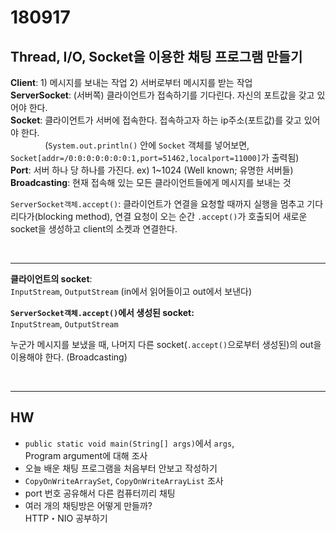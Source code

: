 # 180917

## Thread, I/O, Socket을 이용한 채팅 프로그램 만들기

**Client**: 1) 메시지를 보내는 작업 2) 서버로부터 메시지를 받는 작업  
**ServerSocket**: (서버쪽) 클라이언트가 접속하기를 기다린다. 자신의 포트값을 갖고 있어야 한다.  
**Socket**: 클라이언트가 서버에 접속한다. 접속하고자 하는 ip주소(포트값)를 갖고 있어야 한다.  
&nbsp;&nbsp;&nbsp;&nbsp;&nbsp;&nbsp;&nbsp;&nbsp;&nbsp;&nbsp;&nbsp;&nbsp;&nbsp;&nbsp;(`System.out.println()` 안에 `Socket` 객체를 넣어보면, `Socket[addr=/0:0:0:0:0:0:0:1,port=51462,localport=11000]`가 출력됨)  
**Port**: 서버 하나 당 하나를 가진다.  ex) 1~1024 (Well known; 유명한 서버들)  
**Broadcasting**: 현재 접속해 있는 모든 클라이언트들에게 메시지를 보내는 것

`ServerSocket객체.accept()`: 클라이언트가 연결을 요청할 때까지 실행을 멈추고 기다리다가(blocking method), 연결 요청이 오는 순간 `.accept()`가 호출되어 새로운 socket을 생성하고 client의 소켓과 연결한다.

<br>

---

**클라이언트의 socket**:  
`InputStream`, `OutputStream` (in에서 읽어들이고 out에서 보낸다)

**`ServerSocket객체.accept()`에서 생성된 socket:**  
`InputStream`, `OutputStream`

누군가 메시지를 보냈을 때, 나머지 다른 socket(`.accept()`으로부터 생성된)의 out을 이용해야 한다. (Broadcasting)

<br>

---

## HW

- `public static void main(String[] args)`에서 `args`,  
  Program argument에 대해 조사
- 오늘 배운 채팅 프로그램을 처음부터 안보고 작성하기
- `CopyOnWriteArraySet`, `CopyOnWriteArrayList` 조사
- port 번호 공유해서 다른 컴퓨터끼리 채팅
- 여러 개의 채팅방은 어떻게 만들까?  
  HTTP・NIO 공부하기